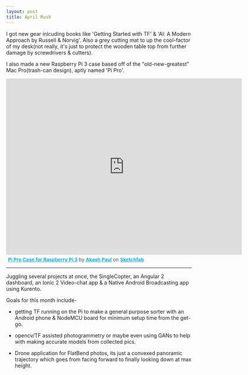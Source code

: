 ```yaml
---
layout: post
title: April Rush
---
```


I got new gear inlcuding books like 'Getting Started with TF' & 'AI: A Modern Approach by Russell & Norvig'. Also a grey cutting mat to up the cool-factor of my desk(not really, it's just to protect the wooden table top from further damage by screwdrivers & cutters).

I also made a new Raspberry Pi 3 case based off of the "old-new-greatest" Mac Pro(trash-can design), aptly named 'Pi Pro'.

<div class="sketchfab-embed-wrapper"><iframe width="640" height="480" src="https://sketchfab.com/models/5d647793c35045248346eb8856bb10dc/embed?autospin=0.2&amp;autostart=1" frameborder="0" allowvr allowfullscreen mozallowfullscreen="true" webkitallowfullscreen="true" onmousewheel=""></iframe>

<p style="font-size: 13px; font-weight: normal; margin: 5px; color: #4A4A4A;">
    <a href="https://sketchfab.com/models/5d647793c35045248346eb8856bb10dc?utm_medium=embed&utm_source=website&utm_campain=share-popup" target="_blank" style="font-weight: bold; color: #1CAAD9;">Pi Pro Case for Raspberry Pi 3</a>
    by <a href="https://sketchfab.com/iAkashPaul?utm_medium=embed&utm_source=website&utm_campain=share-popup" target="_blank" style="font-weight: bold; color: #1CAAD9;">Akash Paul</a>
    on <a href="https://sketchfab.com?utm_medium=embed&utm_source=website&utm_campain=share-popup" target="_blank" style="font-weight: bold; color: #1CAAD9;">Sketchfab</a>
</p>
</div>

---


Juggling several projects at once, the SingleCopter, an Angular 2 dashboard, an Ionic 2 Video-chat app & a Native Android Broadcasting app using Kurento.

Goals for this month include-

* getting TF running on the Pi to make a general purpose sorter with an Android phone & NodeMCU board for minimum setup time from the get-go.

* opencv/TF assisted photogrammetry or maybe even using GANs to help with making accurate models from collected pics.

* Drone application for FlatBend photos, its just a convexed panoramic trajectory which goes from facing forward to finally looking down at max height.
